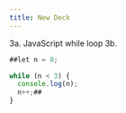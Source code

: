 ```yaml
---
title: New Deck
---
```

3a. JavaScript while loop
3b.

```js
##let n = 0;

while (n < 3) {
  console.log(n);
  n++;##
}
```
